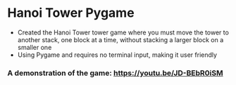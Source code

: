 # Hanoi Tower Pygame
- Created the Hanoi Tower tower game where you must move the tower to another stack, one block at a time, without stacking a larger block on a smaller one
- Using Pygame and requires no terminal input, making it user friendly

### A demonstration of the game: https://youtu.be/JD-BEbR0iSM
